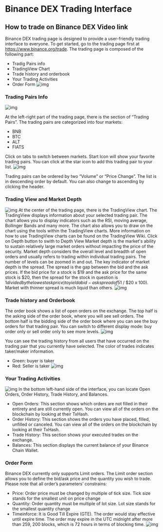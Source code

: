 #  Binance DEX Trading Interface

## How to trade on Binance DEX Video link

Binance DEX trading page is designed to provide a user-friendly trading interface to everyone. To get started, go to the trading page first at https://www.binance.org/trade. The trading page is composed of the following part:
* Tradig Pairs info
* TradingView Chart
* Trade history and orderbook
* Your Trading Activities
* Order Form
![img](../assets/trading-interface/trading-page.png)

### Trading Pairs Info
![img](../assets/trading-interface/pairs.png)

At the left-right part of the trading page, there is the section of “Trading Pairs”. The trading pairs are categorized into four markets:
- BNB
- BTC
- ALT
- FIATS

Click on tabs to switch between markets.
Start Icon will show your favorite trading pairs.  You can click at the star icon to add this trading pair to your list.
![img](../assets/trading-interface/trading-page.png)

Trading pairs can be ordered by two “Volume” or “Price Change”. The list is in descending order by default. You can also change to ascending by clicking the header.

### Trading View and Market Depth

![img](../assets/trading-interface/tv.png)
At the center of the trading page, there is the TradingView chart. The TradingView displays information about your selected trading pair. The chart allows you to display indicators such as the RSI, moving average, Bollinger Bands and many more. The chart also allows you to draw on the chart using the tools within the TradingView charts. More information on how to use TradingView charts can be found on the TradingView Wiki.
Click on Depth button to swith to Depth View
Market depth is the market's ability to sustain relatively large market orders without impacting the price of the security. Market depth considers the overall level and breadth of open orders and usually refers to trading within individual trading pairs. The number of levels can be zoomed in and out.
The key indicator of market depth is the spread. The spread is the gap between the bid and the ask prices. If the bid price for a stock is $19 and the ask price for the same stock is $20, then the spread for the stock in question is $1 divided by the lowest ask price) to yield a bid-ask spread of 5% ($1 / $20 x 100). Market with thinner spread is much liquid than others.
![img](../assets/trading-interface/depth.png)

### Trade history and Orderbook
The order book shows a list of open orders on the exchange. The top half is the asking side of the order book, where you will see sell orders. The bottom half is the bidding side of the order book where you can see the buy orders for that trading pair. You can switch to different display mode: buy order only or sell order only to see more levels.
![img](../assets/trading-interface/order.png)

You can see the trading history from all users that have occurred on the trading pair that you currently have selected. The color of trades indicates taker/maker information.
* Green: buyer is taker
* Red: Seller is taker
![img](../assets/trading-interface/trades.png)

### Your Trading Activities

![img](../assets/trading-interface/activity.png)
In the bottom left-hand side of the interface, you can locate Open Orders, Order History, Trade History, and Balances.
- Open Orders: This section shows which orders are not filled in their entirety and are still currently open. You can view all of the orders on the blockchain by looking at their TxHash.
- Order History: This section shows the orders you have placed, filled, unfilled or canceled. You can view all of the orders on the blockchain by looking at their TxHash.
- Trade History: This section shows your executed trades on the exchange.
- Balances: This section displays the current balance of your Binance Chain Wallet.

### Order Form
Binance DEX currently only supports Limit orders. The Limit order section allows you to define the bid/ask price and the quantity you wish to trade. Please note that all order’s parameters’ constrains:
* Price:  Order price must be changed by multiple of tick size. Tick size stands for the smallest unit on price change
* Quantity: Order quantity must be multiple of lot size.  Lot size stands for the smallest quantity change
* Timeinforce: It is Good Till Expire (GTE). The order would stay effective until expire time. The order may expire in the UTC midnight after more than 259, 200 blocks, which is 72 hours in terms of blocking time.
![img](../assets/trading-interface/form.png)


